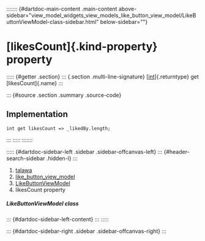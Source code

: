 ::::::: {#dartdoc-main-content .main-content above-sidebar="view_model_widgets_view_models_like_button_view_model/LikeButtonViewModel-class-sidebar.html" below-sidebar=""}
<div>

# [likesCount]{.kind-property} property

</div>

::::: {#getter .section}
::: {.section .multi-line-signature}
[[int](https://api.flutter.dev/flutter/dart-core/int-class.html)]{.returntype}
get [likesCount]{.name}
:::

::: {#source .section .summary .source-code}
## Implementation

``` language-dart
int get likesCount => _likedBy.length;
```
:::
:::::
:::::::

::::: {#dartdoc-sidebar-left .sidebar .sidebar-offcanvas-left}
::: {#header-search-sidebar .hidden-l}
:::

1.  [talawa](../../index.html)
2.  [like_button_view_model](../../view_model_widgets_view_models_like_button_view_model/)
3.  [LikeButtonViewModel](../../view_model_widgets_view_models_like_button_view_model/LikeButtonViewModel-class.html)
4.  likesCount property

##### LikeButtonViewModel class

::: {#dartdoc-sidebar-left-content}
:::
:::::

::: {#dartdoc-sidebar-right .sidebar .sidebar-offcanvas-right}
:::
